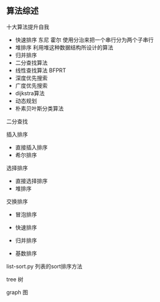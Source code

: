 ## 算法综述


十大算法提升自我

+ 快速排序 东尼 霍尔 使用分治来把一个串行分为两个子串行
+ 堆排序 利用堆这种数据结构所设计的算法
+ 归并排序
+ 二分查找算法
+ 线性查找算法 BFPRT
+ 深度优先搜索
+ 广度优先搜索
+ dijkstra算法
+ 动态规划
+ 朴素贝叶斯分类算法


二分查找

插入排序

+ 直接插入排序
+ 希尔排序

选择排序

+ 直接选择排序
+ 堆排序

交换排序

+ 冒泡排序
+ 快速排序

+ 归并排序
+ 基数排序

list-sort.py 列表的sort排序方法

tree 树

graph 图



